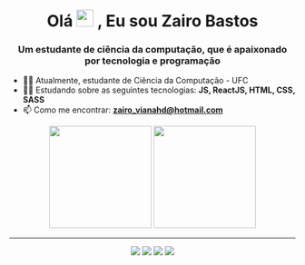 <h1 align="center">Olá <img src="https://raw.githubusercontent.com/kaueMarques/kaueMarques/master/hi.gif" width="30px"> , Eu sou Zairo Bastos</h1>
<h3 align="center">Um estudante de ciência da computação, que é apaixonado por tecnologia e programação</h3>

 - :man_student: Atualmente, estudante de Ciência da Computação - UFC
 - :man_technologist: Estudando sobre as seguintes tecnologias: **JS, ReactJS, HTML, CSS, SASS**
 - 📫 Como me encontrar: **zairo_vianahd@hotmail.com**
<div align="center">
  <img height="180em" src="https://github-readme-stats.vercel.app/api?username=zairobastos&show_icons=true&theme=dracula"/>
  <img height="180em" src="https://github-readme-stats.vercel.app/api/top-langs/?username=zairobastos&&theme=dracula&layout=compact"/> 
</div>

<hr></hr>
<div align="center">
  <a href = "mailto: zairobastos@gmail.com"><img src="https://img.shields.io/badge/-Gmail-%23EA4335?style=for-the-badge&logo=gmail&logoColor=white" target="_blank"></a>
  <a href="https://www.linkedin.com/in/zairo-bastos-010625197/" target="_blank"><img src="https://img.shields.io/badge/-LinkedIn-%230077B5?style=for-the-badge&logo=linkedin&logoColor=white" target="_blank"></a>
  <a href="https://www.facebook.com/zairo.bastos" target="_blank"><img src="https://img.shields.io/badge/Facebook-1877F2?style=for-the-badge&logo=facebook&logoColor=white" target="_blank"></a>
  <a href="https://www.instagram.com/zairo.vbastos/" target="_blank"><img src="https://img.shields.io/badge/Instagram-E4405F?style=for-the-badge&logo=instagram&logoColor=white" target="_blank"></a>
</div>





<!--
**zairobastos/zairobastos** is a ✨ _special_ ✨ repository because its `README.md` (this file) appears on your GitHub profile.

Here are some ideas to get you started:

- 🔭 I’m currently working on ...
- 🌱 I’m currently learning ...
- 👯 I’m looking to collaborate on ...
- 🤔 I’m looking for help with ...
- 💬 Ask me about ...
- 📫 How to reach me: ...
- 😄 Pronouns: ...
- ⚡ Fun fact: ...
-->
